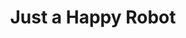 ---
layout: post
title: Just a Happy Robot
thumb-jpg: /images/work-js1k.png
thumb-cover: /images/work-js1k-cover.png
thumb-mp4: /images/work-js1k.mp4
year: 2014
color: rgb(4, 4, 4)
agency: Personal project
role: JavaScript Golfer
href: http://codepen.io/rvmook/pen/wGOgLr
---